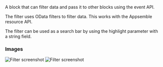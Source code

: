 A block that can filter data and pass it to other blocks using the event API.

The filter uses OData filters to filter data. This works with the Appsemble resource API.

The filter can be used as a search bar by using the highlight parameter with a string field.

### Images

![Filter screenshot](https://gitlab.com/appsemble/appsemble/-/raw/0.27.10/config/assets/filter.png)
![Filter screenshot](https://gitlab.com/appsemble/appsemble/-/raw/0.27.10/config/assets/filter-search-bar.png)
